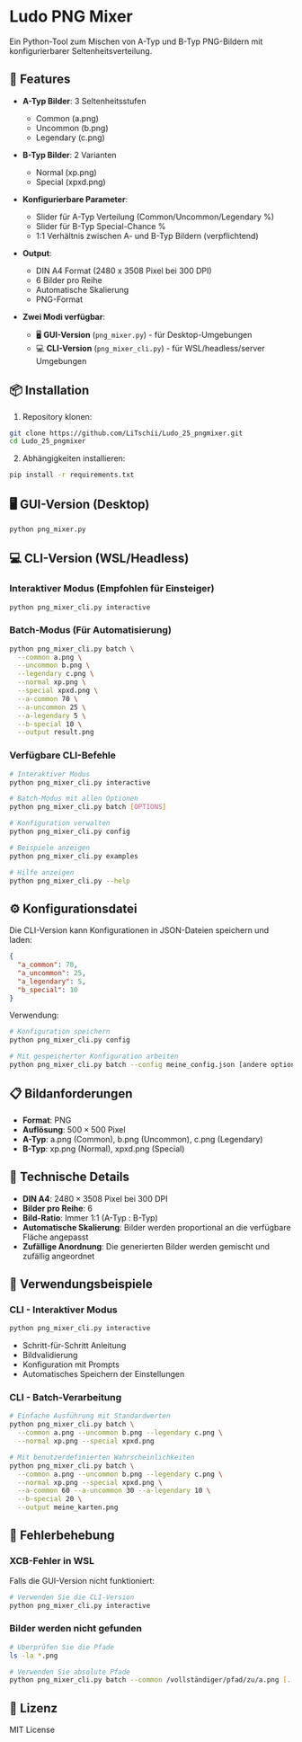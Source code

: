 # Ludo PNG Mixer

Ein Python-Tool zum Mischen von A-Typ und B-Typ PNG-Bildern mit konfigurierbarer Seltenheitsverteilung.

## 🚀 Features

- **A-Typ Bilder**: 3 Seltenheitsstufen
  - Common (a.png)
  - Uncommon (b.png) 
  - Legendary (c.png)

- **B-Typ Bilder**: 2 Varianten
  - Normal (xp.png)
  - Special (xpxd.png)

- **Konfigurierbare Parameter**:
  - Slider für A-Typ Verteilung (Common/Uncommon/Legendary %)
  - Slider für B-Typ Special-Chance %
  - 1:1 Verhältnis zwischen A- und B-Typ Bildern (verpflichtend)

- **Output**:
  - DIN A4 Format (2480 x 3508 Pixel bei 300 DPI)
  - 6 Bilder pro Reihe
  - Automatische Skalierung
  - PNG-Format

- **Zwei Modi verfügbar**:
  - 🖥️ **GUI-Version** (`png_mixer.py`) - für Desktop-Umgebungen
  - 💻 **CLI-Version** (`png_mixer_cli.py`) - für WSL/headless/server Umgebungen

## 📦 Installation

1. Repository klonen:
```bash
git clone https://github.com/LiTschii/Ludo_25_pngmixer.git
cd Ludo_25_pngmixer
```

2. Abhängigkeiten installieren:
```bash
pip install -r requirements.txt
```

## 🖥️ GUI-Version (Desktop)

```bash
python png_mixer.py
```

## 💻 CLI-Version (WSL/Headless)

### Interaktiver Modus (Empfohlen für Einsteiger)
```bash
python png_mixer_cli.py interactive
```

### Batch-Modus (Für Automatisierung)
```bash
python png_mixer_cli.py batch \
  --common a.png \
  --uncommon b.png \
  --legendary c.png \
  --normal xp.png \
  --special xpxd.png \
  --a-common 70 \
  --a-uncommon 25 \
  --a-legendary 5 \
  --b-special 10 \
  --output result.png
```

### Verfügbare CLI-Befehle
```bash
# Interaktiver Modus
python png_mixer_cli.py interactive

# Batch-Modus mit allen Optionen
python png_mixer_cli.py batch [OPTIONS]

# Konfiguration verwalten
python png_mixer_cli.py config

# Beispiele anzeigen
python png_mixer_cli.py examples

# Hilfe anzeigen
python png_mixer_cli.py --help
```

## ⚙️ Konfigurationsdatei

Die CLI-Version kann Konfigurationen in JSON-Dateien speichern und laden:

```json
{
  "a_common": 70,
  "a_uncommon": 25,
  "a_legendary": 5,
  "b_special": 10
}
```

Verwendung:
```bash
# Konfiguration speichern
python png_mixer_cli.py config

# Mit gespeicherter Konfiguration arbeiten
python png_mixer_cli.py batch --config meine_config.json [andere optionen]
```

## 📋 Bildanforderungen

- **Format**: PNG
- **Auflösung**: $500 \times 500$ Pixel
- **A-Typ**: a.png (Common), b.png (Uncommon), c.png (Legendary)
- **B-Typ**: xp.png (Normal), xpxd.png (Special)

## 🧮 Technische Details

- **DIN A4**: $2480 \times 3508$ Pixel bei 300 DPI
- **Bilder pro Reihe**: 6
- **Bild-Ratio**: Immer 1:1 (A-Typ : B-Typ)
- **Automatische Skalierung**: Bilder werden proportional an die verfügbare Fläche angepasst
- **Zufällige Anordnung**: Die generierten Bilder werden gemischt und zufällig angeordnet

## 🎯 Verwendungsbeispiele

### CLI - Interaktiver Modus
```bash
python png_mixer_cli.py interactive
```
- Schritt-für-Schritt Anleitung
- Bildvalidierung
- Konfiguration mit Prompts
- Automatisches Speichern der Einstellungen

### CLI - Batch-Verarbeitung
```bash
# Einfache Ausführung mit Standardwerten
python png_mixer_cli.py batch \
  --common a.png --uncommon b.png --legendary c.png \
  --normal xp.png --special xpxd.png

# Mit benutzerdefinierten Wahrscheinlichkeiten
python png_mixer_cli.py batch \
  --common a.png --uncommon b.png --legendary c.png \
  --normal xp.png --special xpxd.png \
  --a-common 60 --a-uncommon 30 --a-legendary 10 \
  --b-special 20 \
  --output meine_karten.png
```

## 🔧 Fehlerbehebung

### XCB-Fehler in WSL
Falls die GUI-Version nicht funktioniert:
```bash
# Verwenden Sie die CLI-Version
python png_mixer_cli.py interactive
```

### Bilder werden nicht gefunden
```bash
# Überprüfen Sie die Pfade
ls -la *.png

# Verwenden Sie absolute Pfade
python png_mixer_cli.py batch --common /vollständiger/pfad/zu/a.png [...]
```

## 📄 Lizenz

MIT License
